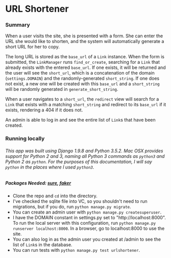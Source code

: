 # URL Shortener

### Summary
When a user visits the site, she is presented with a form. She can enter the URL she would like to shorten, and the system will automatically generate a short URL for her to copy.

The long URL is stored as the `base_url` of a `Link` instance. When the form is submitted, the `LinkManager` runs `find_or_create`, searching for a `Link` that already exists with the entered `base_url`. If one exists, it will be returned and the user will see the `short_url`, which is a concatenation of the domain (`settings.DOMAIN`) and the randomly-generated `short_string`. If one does not exist, a new one will be created with this `base_url` and a `short_string` will be randomly generated in `generate_short_string`.

When a user navigates to a `short_url`, the `redirect` view will search for a `Link` that exists with a matching `short_string` and redirect to its `base_url` if it exists, rendering a 404 if it does not.

An admin is able to log in and see the entire list of `Link`s that have been created.

### Running locally
###### This app was built using Django 1.9.8 and Python 3.5.2. Mac OSX provides support for Python 2 and 3, naming all Python 3 commands as `python3` and Python 2 as `python`. For the purposes of this documentation, I will say `python` in the places where I used `python3`.

##### Packages Needed: [sure](https://github.com/gabrielfalcao/sure), [faker](https://github.com/joke2k/faker)

* Clone the repo and `cd` into the directory.
* I've checked the sqlite file into VC, so you shouldn't need to run migrations, but if you do, run `python manage.py migrate`.
* You can create an admin user with `python manage.py createsuperuser`.
* I have the DOMAIN constant in settings.py set to "http://localhost:8000". To run the local server with this configuration, run `python manage.py runserver localhost:8000`. In a browser, go to localhost:8000 to use the site.
* You can also log in as the admin user you created at /admin to see the list of `Link`s in the database.
* You can run tests with `python manage.py test urlshortener`.
